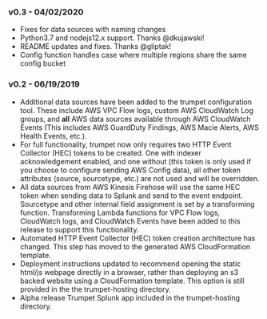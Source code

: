 ### v0.3 - 04/02/2020

* Fixes for data sources with naming changes
* Python3.7 and nodejs12.x support. Thanks @dkujawski!
* README updates and fixes. Thanks @gliptak!
* Config function handles case where multiple regions share the same config bucket

### v0.2 - 06/19/2019

* Additional data sources have been added to the trumpet configuration tool. These include AWS VPC Flow logs, custom AWS CloudWatch Log groups, and **all** AWS data sources available through AWS CloudWatch Events (This includes AWS GuardDuty Findings, AWS Macie Alerts, AWS Health Events, etc.).
* For full functionality, trumpet now only requires two HTTP Event Collector (HEC) tokens to be created. One with indexer acknowledgement enabled, and one without (this token is only used if you choose to configure sending AWS Config data), all other token attributes (source, sourcetype, etc.) are not used and will be overridden.
* All data sources from AWS Kinesis Firehose will use the same HEC token when sending data to Splunk and send to the event endpoint. Sourcetype and other internal field assignment is set by a transforming function. Transforming Lambda functions for VPC Flow logs, CloudWatch logs, and CloudWatch Events have been added to this release to support this functionality.
* Automated HTTP Event Collector (HEC) token creation architecture has changed. This step has moved to the generated AWS CloudFormation template.
* Deployment instructions updated to recommend opening the static html/js webpage directly in a browser, rather than deploying an s3 backed website using a CloudFormation template. This option is still provided in the the trumpet-hosting directory.
* Alpha release Trumpet Splunk app included in the trumpet-hosting directory.
